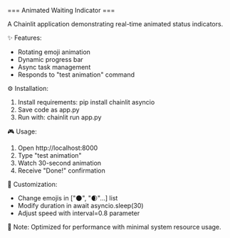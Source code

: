 === Animated Waiting Indicator ===

A Chainlit application demonstrating real-time animated status indicators.

✨ Features:
- Rotating emoji animation
- Dynamic progress bar
- Async task management
- Responds to "test animation" command

⚙️ Installation:
1. Install requirements:
   pip install chainlit asyncio
2. Save code as app.py
3. Run with:
   chainlit run app.py

🎮 Usage:
1. Open http://localhost:8000
2. Type "test animation"
3. Watch 30-second animation
4. Receive "Done!" confirmation

🔧 Customization:
- Change emojis in ["🌑", "🌒"...] list
- Modify duration in await asyncio.sleep(30)
- Adjust speed with interval=0.8 parameter

📝 Note:
Optimized for performance with minimal system resource usage.